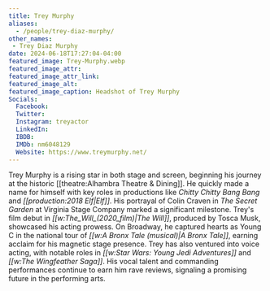 ```yaml
---
title: Trey Murphy
aliases: 
  - /people/trey-diaz-murphy/
other_names: 
 - Trey Diaz Murphy
date: 2024-06-18T17:27:04-04:00
featured_image: Trey-Murphy.webp
featured_image_attr: 
featured_image_attr_link: 
featured_image_alt: 
featured_image_caption: Headshot of Trey Murphy
Socials:
  Facebook: 
  Twitter: 
  Instagram: treyactor
  LinkedIn: 
  IBDB: 
  IMDb: nm6048129
  Website: https://www.treymurphy.net/
---
```

Trey Murphy is a rising star in both stage and screen, beginning his journey at the historic [[theatre:Alhambra Theatre & Dining]]. He quickly made a name for himself with key roles in productions like *Chitty Chitty Bang Bang* and *[[production:2018 Elf|Elf]]*. His portrayal of Colin Craven in *The Secret Garden* at Virginia Stage Company marked a significant milestone. Trey's film debut in *[[w:The_Will_(2020_film)|The Will]]*, produced by Tosca Musk, showcased his acting prowess. On Broadway, he captured hearts as Young C in the national tour of *[[w:A Bronx Tale (musical)|A Bronx Tale]]*, earning acclaim for his magnetic stage presence. Trey has also ventured into voice acting, with notable roles in *[[w:Star Wars: Young Jedi Adventures]]* and *[[w:The Wingfeather Saga]]*. His vocal talent and commanding performances continue to earn him rave reviews, signaling a promising future in the performing arts.